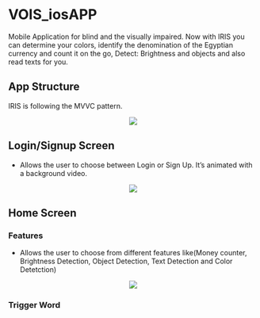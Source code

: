 # VOIS_iosAPP

Mobile Application for blind and the visually impaired. Now with IRIS you can determine your colors, identify the denomination of the Egyptian currency and count it on the go, Detect: Brightness and objects and also read texts for you. 

## App Structure
IRIS is following the MVVC pattern.
<p align="center">
  <img src="images/mvc.png">
</p>

## Login/Signup Screen
- Allows the user to choose between Login or Sign Up. It’s animated with a background video.
<p align="center">
  <img src="images/MainView.png">
</p>

## Home Screen
### Features
- Allows the user to choose from different features like(Money counter, Brightness Detection, Object Detection, Text Detection and Color Detetction)
<p align="center">
  <img src="images/Features.png">
</p>

### Trigger Word
